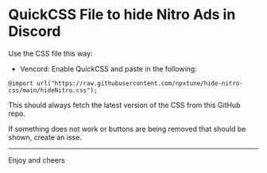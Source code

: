 # QuickCSS File to hide Nitro Ads in Discord

Use the CSS file this way:

- Vencord:
Enable QuickCSS and paste in the following:

```
@import url("https://raw.githubusercontent.com/npxtune/hide-nitro-css/main/hideNitro.css");
```
This should always fetch the latest version of the CSS from this GitHub repo.

If something does not work or buttons are being removed that should be shown, create an isse.

---

Enjoy and cheers
